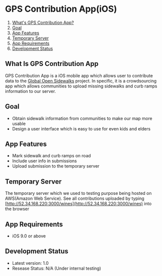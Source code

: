 # GPS Contribution App(iOS)

1. [What's GPS Contribution App?](#what-is-gps-contribution-app)
1. [Goal](#goal)
1. [App Features](#app-features)
1. [Temporary Server](#Temporary-Server)
1. [App Requirements](#app-requirements)
1. [Development Status](#development-status)

## What Is GPS Contribution App
GPS Contribution App is a iOS mobile app which allows user to contribute data to the [Global Open Sidewalks](https://uwescience.github.io/DSSG2016-Sidewalks/) project. In specific, it is a crowdsourcing app which allows communities to upload missing sidewalks and curb ramps information to our server.

## Goal
- Obtain sidewalk information from communities to make our map more usable
- Design a user interface which is easy to use for even kids and elders

## App Features
- Mark sidewalk and curb ramps on road
- Include user info in submissions
- Upload submission to the temporary server

## Temporary Server
The temporary server which we used to testing purpose being hosted on AWS(Amazon Web Service). See all contributions uploaded by typing [http://52.34.168.220:3000/wines](http://52.34.168.220:3000/wines) into the browser

## App Requirements
- iOS 9.0 or above

## Development Status
- Latest version: 1.0
- Resease Status: N/A (Under internal testing)